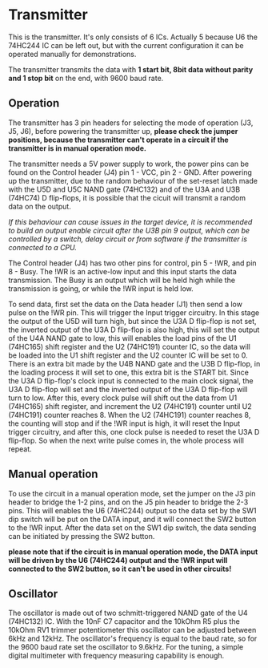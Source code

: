 # Transmitter
This is the transmitter. It's only consists of 6 ICs. Actually 5 because U6 the 74HC244 IC can be left out, but with the current configuration it can 
be operated manually for demonstrations.

The transmitter transmits the data with **1 start bit, 8bit data without parity and 1 stop bit** on the end, with 9600 baud rate.

## Operation
The transmitter has 3 pin headers for selecting the mode of operation (J3, J5, J6), before powering the transmitter up, **please check the jumper positions, 
because the transmitter can't operate in a circuit if the transmitter is in manual operation mode.**

The transmitter needs a 5V power supply to work, the power pins can be found on the Control header (J4) pin 1 - VCC, pin 2 - GND. After powering up the
transmitter, due to the random behaviour of the set-reset latch made with the U5D and U5C NAND gate (74HC132) and of the U3A and U3B (74HC74) D flip-flops, 
it is possible that the cicuit will transmit a random data on the output.

*If this behaviour can cause issues in the target device, it is recommended to build
an output enable circuit after the U3B pin 9 output, which can be controlled by a switch, delay circuit or from software if the transmitter is connected to a CPU.*

The Control header (J4) has two other pins for control, pin 5 - !WR, and pin 8 - Busy. The !WR is an active-low input and this input starts the data transmission.
The Busy is an output which will be held high while the transmission is going, or while the !WR input is held low.

To send data, first set the data on the Data header (J1) then send a low pulse on the !WR pin. This will trigger the Input trigger circuitry. In this stage the output 
of the U5D will turn high, but since the U3A D flip-flop is not set, the inverted output of the U3A D flip-flop is also high, this will set the output of the U4A NAND 
gate to low, this will enables the load pins of the U1 (74HC165) shift register and the U2 (74HC191) counter IC, so the data will be loaded into the U1 shift register 
and the U2 counter IC will be set to 0. There is an extra bit made by the U4B NAND gate and the U3B D flip-flop, in the loading process it will set to one, this extra 
bit is the START bit. Since the U3A D flip-flop's clock input is connected to the main clock signal, the U3A D flip-flop will set and the inverted output of the U3A D 
flip-flop will turn to low.
After this, every clock pulse will shift out the data from U1 (74HC165) shift register, and increment the U2 (74HC191) counter until U2 (74HC191) counter reaches 8.
When the U2 (74HC191) counter reaches 8, the counting will stop and if the !WR input is high, it will reset the Input trigger circuitry, and after this, one clock 
pulse is needed to reset the U3A D flip-flop. So when the next write pulse comes in, the whole process will repeat.

## Manual operation
To use the circuit in a manual operation mode, set the jumper on the J3 pin header to bridge the 1-2 pins, and on the J5 pin header to bridge the 2-3 pins. This will 
enables the U6 (74HC244) output so the data set by the SW1 dip switch will be put on the DATA input, and it will connect the SW2 button to the !WR input.
After the data set on the SW1 dip switch, the data sending can be initiated by pressing the SW2 button.

**please note that if the circuit is in manual operation mode, the DATA input will be driven by the U6 (74HC244) output and the !WR input will connected to the SW2 
button, so it can't be used in other circuits!**

## Oscillator
The oscillator is made out of two schmitt-triggered NAND gate of the U4 (74HC132) IC. With the 10nF C7 capacitor and the 10kOhm R5 plus the 10kOhm RV1 trimmer 
potentiometer this oscillator can be adjusted between 6kHz and 12kHz. The oscillator's frequency is equal to the baud rate, so for the 9600 baud rate set the 
oscillator to 9.6kHz. For the tuning, a simple digital multimeter with frequency measuring capability is enough.
